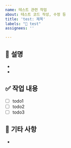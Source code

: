 ```yaml
---
name: 테스트 관련 작업
about: 테스트 코드 작성, 수정 등
title: 'test: 제목'
labels: "🧪 test"
assignees: ''

---
```


## 📃 설명

- 
- 

## ✅ 작업 내용

- [ ] todo1
- [ ] todo2
- [ ] todo3

## 💬 기타 사항

-
